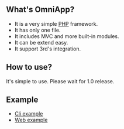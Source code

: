 ## What's OmniApp?

- It is a very simple [PHP](http://www.php.net) framework.
- It has only one file.
- It includes MVC and more built-in modules.
- It can be extend easy.
- It support 3rd's integration.

## How to use?

It's simple to use. Please wait for 1.0 release.

## Example

- [Cli example](https://github.com/hfcorriez/omniapp/blob/master/app/cli)
- [Web example](https://github.com/hfcorriez/omniapp/blob/master/app/bootstrap.php)